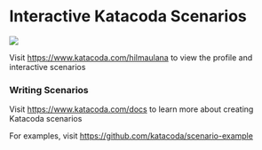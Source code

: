 # Interactive Katacoda Scenarios

[![](http://shields.katacoda.com/katacoda/hilmaulana/count.svg)](https://www.katacoda.com/hilmaulana "Get your profile on Katacoda.com")

Visit https://www.katacoda.com/hilmaulana to view the profile and interactive scenarios

### Writing Scenarios
Visit https://www.katacoda.com/docs to learn more about creating Katacoda scenarios

For examples, visit https://github.com/katacoda/scenario-example
